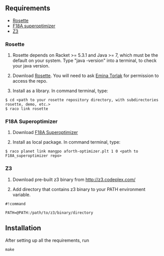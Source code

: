 Requirements
------------

- [Rosette](http://bitbucket.org/emina/rosette)
- [F18A superoptimizer](http://bitbucket.org/rohinmshah/forth-interpreter)
- [Z3](http://z3.codeplex.com/)

### Rosette ### 

1. Rosette depends on Racket >= 5.3.1 and Java >= 7, which must be the default on your system.  Type "java -version" into a terminal, to check your java version.

2. Download [Rosette](http://bitbucket.org/emina/rosette). You will need to ask [Emina Torlak](http://bitbucket.org/emina) for permission to access the repo.

3. Install as a library.  In command terminal, type:

```
$ cd <path to your rosette repository directory, with subdirectories rosette, demo, etc.>
$ raco link rosette
```

### F18A Superoptimizer ### 

1. Download [F18A Superoptimizer](http://bitbucket.org/rohinmshah/forth-interpreter)

2. Install as local package. In command terminal, type:

```
$ raco planet link mangpo aforth-optimizer.plt 1 0 <path to F18A_superoptimizer repo>
```

### Z3 ### 

1. Download pre-built z3 binary from http://z3.codeplex.com/

2. Add directory that contains z3 binary to your PATH environment variable.

```
#!command

PATH=@PATH:/path/to/z3/binary/directory
```

Installation
------------

After setting up all the requirements, run
```
make
```
